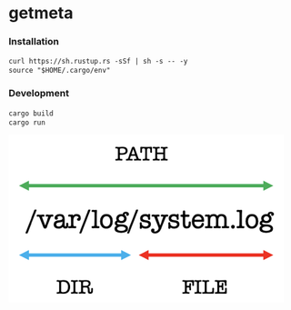 # getmeta

### Installation

```
curl https://sh.rustup.rs -sSf | sh -s -- -y
source "$HOME/.cargo/env"
```

### Development

```
cargo build
cargo run
```

![Meta Information](images/matchmeta.png)